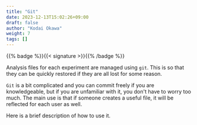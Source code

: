 ```yaml
---
title: "Git"
date: 2023-12-13T15:02:26+09:00
draft: false
author: "Kodai Okawa"
weight: 7
tags: []
---
```


{{% badge %}}{{< signature >}}{{% /badge %}}

Analysis files for each experiment are managed using `git`. 
This is so that they can be quickly restored if they are all lost for some reason.

`Git` is a bit complicated and you can commit freely if you are knowledgeable, but if you are unfamiliar with it, you don't have to worry too much.
The main use is that if someone creates a useful file, it will be reflected for each user as well.

Here is a brief description of how to use it.


